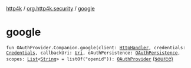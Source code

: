 [http4k](../index.md) / [org.http4k.security](index.md) / [google](./google.md)

# google

`fun OAuthProvider.Companion.google(client: `[`HttpHandler`](../org.http4k.core/-http-handler.md)`, credentials: `[`Credentials`](../org.http4k.core/-credentials/index.md)`, callbackUri: `[`Uri`](../org.http4k.core/-uri/index.md)`, oAuthPersistence: `[`OAuthPersistence`](-o-auth-persistence/index.md)`, scopes: `[`List`](https://kotlinlang.org/api/latest/jvm/stdlib/kotlin.collections/-list/index.html)`<`[`String`](https://kotlinlang.org/api/latest/jvm/stdlib/kotlin/-string/index.html)`> = listOf("openid")): `[`OAuthProvider`](-o-auth-provider/index.md) [(source)](https://github.com/http4k/http4k/blob/master/http4k-security-oauth/src/main/kotlin/org/http4k/security/oauthProviders.kt#L34)